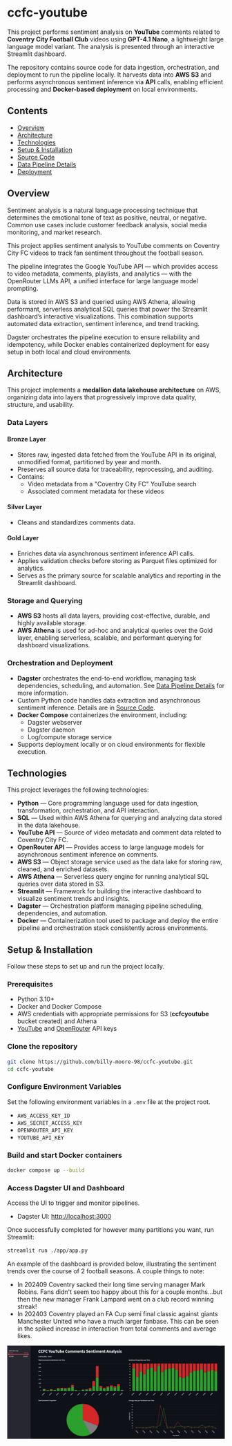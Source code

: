 # ccfc-youtube

This project performs sentiment analysis on **YouTube** comments related to **Coventry City Football Club** videos using **GPT-4.1 Nano**, a lightweight large language model variant. The analysis is presented through an interactive Streamlit dashboard.

The repository contains source code for data ingestion, orchestration, and deployment to run the pipeline locally. It harvests data into **AWS S3** and performs asynchronous sentiment inference via **API** calls, enabling efficient processing and **Docker-based deployment** on local environments.

## Contents

- [Overview](#overview)
- [Architecture](#architecture)
- [Technologies](#technologies)
- [Setup & Installation](#setup--installation)
- [Source Code](docs/source_code.md)
- [Data Pipeline Details](docs/data_pipeline_details.md)
- [Deployment](docs/deployment_details.md)

## Overview

Sentiment analysis is a natural language processing technique that determines the emotional tone of text as positive, neutral, or negative. Common use cases include customer feedback analysis, social media monitoring, and market research.

This project applies sentiment analysis to YouTube comments on Coventry City FC videos to track fan sentiment throughout the football season.

The pipeline integrates the Google YouTube API — which provides access to video metadata, comments, playlists, and analytics — with the OpenRouter LLMs API, a unified interface for large language model prompting.

Data is stored in AWS S3 and queried using AWS Athena, allowing performant, serverless analytical SQL queries that power the Streamlit dashboard’s interactive visualizations. This combination supports automated data extraction, sentiment inference, and trend tracking.

Dagster orchestrates the pipeline execution to ensure reliability and idempotency, while Docker enables containerized deployment for easy setup in both local and cloud environments.

## Architecture

This project implements a **medallion data lakehouse architecture** on AWS, organizing data into layers that progressively improve data quality, structure, and usability.

### Data Layers

#### Bronze Layer
- Stores raw, ingested data fetched from the YouTube API in its original, unmodified format, partitioned by year and month.
- Preserves all source data for traceability, reprocessing, and auditing.
- Contains:
  - Video metadata from a "Coventry City FC" YouTube search
  - Associated comment metadata for these videos

#### Silver Layer
- Cleans and standardizes comments data.

#### Gold Layer
- Enriches data via asynchronous sentiment inference API calls.
- Applies validation checks before storing as Parquet files optimized for analytics.
- Serves as the primary source for scalable analytics and reporting in the Streamlit dashboard.

### Storage and Querying
- **AWS S3** hosts all data layers, providing cost-effective, durable, and highly available storage.
- **AWS Athena** is used for ad-hoc and analytical queries over the Gold layer, enabling serverless, scalable, and performant querying for dashboard visualizations.

### Orchestration and Deployment
- **Dagster** orchestrates the end-to-end workflow, managing task dependencies, scheduling, and automation. See [Data Pipeline Details](docs/data_pipeline_details.md) for more information.
- Custom Python code handles data extraction and asynchronous sentiment inference. Details are in [Source Code](docs/source_code.md).
- **Docker Compose** containerizes the environment, including:
  - Dagster webserver
  - Dagster daemon
  - Log/compute storage service
- Supports deployment locally or on cloud environments for flexible execution.

## Technologies

This project leverages the following technologies:

- **Python** — Core programming language used for data ingestion, transformation, orchestration, and API interaction.  
- **SQL** — Used within AWS Athena for querying and analyzing data stored in the data lakehouse.  
- **YouTube API** — Source of video metadata and comment data related to Coventry City FC.  
- **OpenRouter API** — Provides access to large language models for asynchronous sentiment inference on comments.  
- **AWS S3** — Object storage service used as the data lake for storing raw, cleaned, and enriched datasets.  
- **AWS Athena** — Serverless query engine for running analytical SQL queries over data stored in S3.  
- **Streamlit** — Framework for building the interactive dashboard to visualize sentiment trends and insights.  
- **Dagster** — Orchestration platform managing pipeline scheduling, dependencies, and automation.  
- **Docker** — Containerization tool used to package and deploy the entire pipeline and orchestration stack consistently across environments.

## Setup & Installation

Follow these steps to set up and run the project locally.

### Prerequisites
- Python 3.10+
- Docker and Docker Compose
- AWS credentials with appropriate permissions for S3 (**ccfcyoutube** bucket created) and Athena
- [YouTube](https://developers.google.com/youtube/v3) and [OpenRouter](https://openrouter.ai/) API keys

### Clone the repository

```bash
git clone https://github.com/billy-moore-98/ccfc-youtube.git
cd ccfc-youtube
```

### Configure Environment Variables

Set the following environment variables in a ```.env``` file at the project root.

- ```AWS_ACCESS_KEY_ID```
- ```AWS_SECRET_ACCESS_KEY```
- ```OPENROUTER_API_KEY```
- ```YOUTUBE_API_KEY```

### Build and start Docker containers

```bash
docker compose up --build
```

### Access Dagster UI and Dashboard

Access the UI to trigger and monitor pipelines.

- Dagster UI: [http://localhost:3000](http://localhost:3000)

Once successfully completed for however many partitions you want, run Streamlit:

```bash
streamlit run ./app/app.py
```

An example of the dashboard is provided below, illustrating the sentiment trends over the course of 2 football seasons. A couple things to note:

- In 202409 Coventry sacked their long time serving manager Mark Robins. Fans didn't seem too happy about this for a couple months...but then the new manager Frank Lampard went on a club record winning streak!
- In 202403 Coventry played an FA Cup semi final classic against giants Manchester United who have a much larger fanbase. This can be seen in the spiked increase in interaction from total comments and average likes.

![Dashboard analysis](docs/img/dashboard.jpg)
